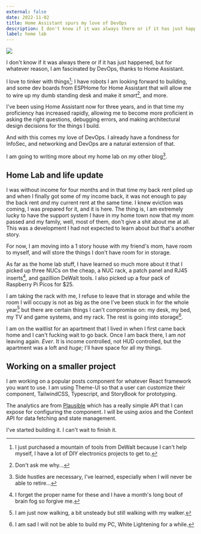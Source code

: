 ```yaml
---
external: false
date: 2022-11-02
title: Home Assistant spurs my love of DevOps
description: I don't know if it was always there or if it has just happened, but for whatever reason, I am fascinated by DevOps, thanks to Home Assistant.
label: home lab
---
```


![](/images/gigabyte.jpeg)

I don't know if it was always there or if it has just happened, but for whatever reason, I am fascinated by DevOps, thanks to Home Assistant.

I love to tinker with things[^1]; I have robots I am looking forward to building, and some dev boards from ESPHome for Home Assistant that will allow me to wire up my dumb standing desk and make it *smart*[^2], and more.

I've been using Home Assistant now for three years, and in that time my proficiency has increased rapidly, allowing me to become more proficient in asking the right questions, debugging errors, and making architectural design decisions for the things I build.

And with this comes my love of DevOps. I already have a fondness for InfoSec, and networking and DevOps are a natural extension of that.

I am going to writing more about my home lab on my other blog[^3].

## Home Lab and life update

I was without income for four months and in that time my back rent piled up and when I finally got some of my income back, it was not enough to pay the back rent *and* my current rent at the same time. I knew eviction was coming, I was prepared for it, and it is here. The thing is, I am extremely lucky to have the support system I have in my home town now that my mom passed and my family, well, most of them, don't give a shit about me at all. This was a development I had not expected to learn about but that's another story.

For now, I am moving into a 1 story house with my friend's mom, have room to myself, and will store the things I don't have room for in storage.

As far as the home lab stuff, I have learned so much more about it that I picked up three NUCs on the cheap, a NUC rack, a patch panel and RJ45 inserts[^4], and gazillion DeWalt tools. I also picked up a four pack of Raspberry Pi Picos for $25.

I am taking the rack with me, I refuse to leave that in storage and while the room I will occupy is not as big as the one I've been stuck in for the whole year[^5] but there are certain things I can't compromise on: my desk, my bed, my TV and game systems, and my rack. The rest is going into storage[^6].

I am on the waitlist for an apartment that I lived in when I first came back home and I can't fucking wait to go back. Once I am back there, I am *not* leaving again. *Ever*. It is income controlled, not HUD controlled, but the apartment was a loft and *huge*; I'll have space for all my things.

## Working on a smaller project

I am working on a popular posts component for whatever React framework you want to use. I am using Theme-UI so that a user can customize their component, TailwindCSS, Typescript, and StoryBook for prototyping.

The analytics are from [Plausible](https://plausible.io) which has a really simple API that I can expose for configuring the component. I will be using axios and the Context API for data fetching and state management.

I've started building it. I can't wait to finish it.

[^1]: I just purchased a mountain of tools from DeWalt because I can't help myself, I have a lot of DIY electronics projects to get to.
[^2]: Don't ask me why...
[^3]: Side hustles are necessary, I've learned, especially when I will never be able to retire...
[^4]: I forget the proper name for these and I have a month's long bout of brain fog so forgive me.
[^5]: I am just now walking, a bit unsteady but still walking with my walker.
[^6]: I am sad I will not be able to build my PC, White Lightening for a while.